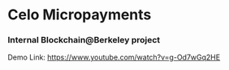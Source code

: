 # Celo Micropayments
### Internal Blockchain@Berkeley project

Demo Link: https://www.youtube.com/watch?v=g-Od7wGq2HE
